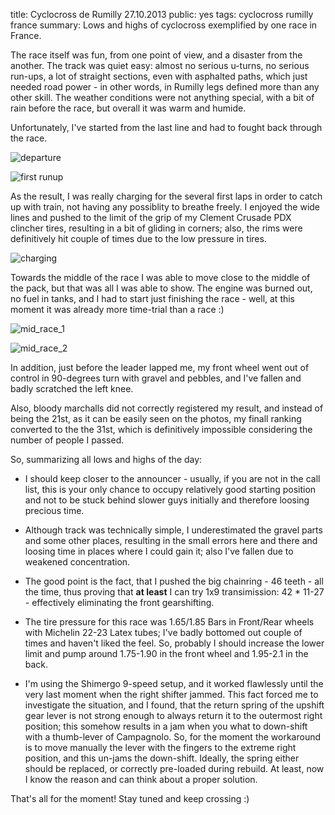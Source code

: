 title: Cyclocross de Rumilly 27.10.2013
public: yes
tags: cyclocross
      rumilly
      france
summary: Lows and highs of cyclocross exemplified by one race in France.

The race itself was fun, from one point of view, and a disaster from the
another. The track was quiet easy: almost no serious u-turns, no serious run-ups,
a lot of straight sections, even with asphalted paths, which just needed road
power - in other words, in Rumilly legs defined more than any other skill. The
weather conditions were not anything special, with a bit of rain before the
race, but overall it was warm and humide.

Unfortunately, I've started from the last line and had to fought back through the race.

![departure](/static/img/2013/10/27/154010IMG_6176.JPG)

![first runup](/static/img/2013/10/27/154035IMG_6197.JPG)

As the result, I was really charging for the several first laps in order to
catch up with train, not having any possiblity to breathe freely. I enjoyed
the wide lines and pushed to the limit of the grip of my Clement Crusade PDX
clincher tires, resulting in a bit of gliding in corners; also, the rims were
definitively hit couple of times due to the low pressure in tires.

![charging](/static/img/2013/10/27/154623IMG_6231.JPG)

Towards the middle of the race I was able to move close to the middle of the
pack, but that
was all I was able to show. The engine was burned out, no fuel in tanks,
and I had to start just finishing the race - well, at this
moment it was already more time-trial than a race :)

![mid_race_1](/static/img/2013/10/27/155531IMG_6287.JPG)

![mid_race_2](/static/img/2013/10/27/160125IMG_6321.JPG)

In addition, just before the
leader lapped me, my front wheel went out of control in 90-degrees turn with
gravel and pebbles, and I've fallen and badly scratched the left knee.

Also, bloody marchalls did not correctly registered my result, and
instead of being the 21st, as it can be easily seen on the photos, my finall
ranking converted to the the 31st, which is definitively impossible
considering the number of people I passed. 

So, summarizing all lows and highs of the day:

- I should keep closer to the announcer - usually, if you are not in the call
  list, this is your only chance to occupy relatively good starting position and
  not to be stuck behind slower guys initially and therefore loosing precious time.

- Although track was technically simple, I underestimated the gravel parts and
  some other places, resulting in the small errors here and there and loosing
  time in places where I could gain it; also I've fallen due to weakened
  concentration.

- The good point is the fact, that I pushed the big chainring - 46 teeth - all the time, thus
  proving that **at least** I can try 1x9 transimission: 42 * 11-27 -
  effectively eliminating the front gearshifting.

- The tire pressure for this race was 1.65/1.85 Bars in Front/Rear wheels with
  Michelin 22-23 Latex tubes; I've badly bottomed out couple of times and haven't liked
  the feel. So, probably I should increase the lower limit and pump around
  1.75-1.90 in the front wheel and 1.95-2.1 in the back.

- I'm using the Shimergo 9-speed setup, and it worked flawlessly until the very
  last moment when the right shifter jammed. This fact forced me to investigate
  the situation, and I found, that the return spring of the upshift gear lever
  is not strong enough to always return it to the outermost right position; this somehow
  results in a jam when you what to down-shift with a thumb-lever of Campagnolo.
  So, for the moment the workaround is to move manually the lever with the
  fingers to the extreme right position, and this un-jams the down-shift.
  Ideally, the spring either should be replaced, or correctly pre-loaded during
  rebuild. At least, now I know the reason and can think about a proper solution.

That's all for the moment! Stay tuned and keep crossing :)
